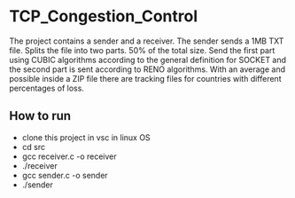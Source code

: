 # TCP_Congestion_Control 
The project contains a sender and a receiver. The sender sends a 1MB TXT file. Splits the file into two parts. 50% of the total size. Send the first part using CUBIC algorithms according to the general definition for SOCKET and the second part is sent according to RENO algorithms. With an average and possible inside a ZIP file there are tracking files for countries with different percentages of loss.

## How to run 
- clone this project in vsc in linux OS
- cd src
- gcc receiver.c -o receiver
- ./receiver
- gcc sender.c -o sender
- ./sender
